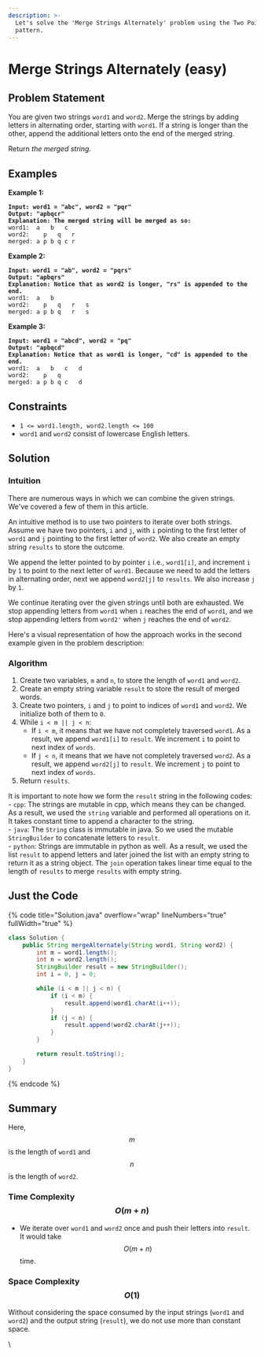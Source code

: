 ```yaml
---
description: >-
  Let's solve the 'Merge Strings Alternately' problem using the Two Pointers
  pattern.
---
```


# Merge Strings Alternately (easy)

## Problem Statement

You are given two strings `word1` and `word2`. Merge the strings by adding letters in alternating order, starting with `word1`. If a string is longer than the other, append the additional letters onto the end of the merged string.

Return _the merged string._

## Examples

**Example 1:**

<pre><code><strong>Input: word1 = "abc", word2 = "pqr"
</strong><strong>Output: "apbqcr"
</strong><strong>Explanation: The merged string will be merged as so:
</strong>word1:  a   b   c
word2:    p   q   r
merged: a p b q c r
</code></pre>

**Example 2:**

<pre><code><strong>Input: word1 = "ab", word2 = "pqrs"
</strong><strong>Output: "apbqrs"
</strong><strong>Explanation: Notice that as word2 is longer, "rs" is appended to the end.
</strong>word1:  a   b 
word2:    p   q   r   s
merged: a p b q   r   s
</code></pre>

**Example 3:**

<pre><code><strong>Input: word1 = "abcd", word2 = "pq"
</strong><strong>Output: "apbqcd"
</strong><strong>Explanation: Notice that as word1 is longer, "cd" is appended to the end.
</strong>word1:  a   b   c   d
word2:    p   q 
merged: a p b q c   d
</code></pre>

## **Constraints**

* `1 <= word1.length, word2.length <= 100`
* `word1` and `word2` consist of lowercase English letters.

## Solution

### **Intuition**

There are numerous ways in which we can combine the given strings. We've covered a few of them in this article.

An intuitive method is to use two pointers to iterate over both strings. Assume we have two pointers, `i` and `j`, with `i` pointing to the first letter of `word1` and `j` pointing to the first letter of `word2`. We also create an empty string `results` to store the outcome.

We append the letter pointed to by pointer `i` i.e., `word1[i]`, and increment `i` by `1` to point to the next letter of `word1`. Because we need to add the letters in alternating order, next we append `word2[j]` to `results`. We also increase `j` by `1`.

We continue iterating over the given strings until both are exhausted. We stop appending letters from `word1` when `i` reaches the end of `word1`, and we stop appending letters from `word2'` when `j` reaches the end of `word2`.

Here's a visual representation of how the approach works in the second example given in the problem description:

### **Algorithm**

1. Create two variables, `m` and `n`, to store the length of `word1` and `word2`.
2. Create an empty string variable `result` to store the result of merged words.
3. Create two pointers, `i` and `j` to point to indices of `word1` and `word2`. We initialize both of them to `0`.
4. While `i < m || j < n`:
   * If `i < m`, it means that we have not completely traversed `word1`. As a result, we append `word1[i]` to `result`. We increment `i` to point to next index of `words`.
   * If `j < n`, it means that we have not completely traversed `word2`. As a result, we append `word2[j]` to `result`. We increment `j` to point to next index of `words`.
5. Return `results`.

It is important to note how we form the `result` string in the following codes:\
\- `cpp`: The strings are mutable in cpp, which means they can be changed. As a result, we used the `string` variable and performed all operations on it. It takes constant time to append a character to the string.\
\- `java`: The `String` class is immutable in java. So we used the mutable `StringBuilder` to concatenate letters to `result`.\
\- `python`: Strings are immutable in python as well. As a result, we used the list `result` to append letters and later joined the list with an empty string to return it as a string object. The `join` operation takes linear time equal to the length of `results` to merge `results` with empty string.

## Just the Code

{% code title="Solution.java" overflow="wrap" lineNumbers="true" fullWidth="true" %}
```java
class Solution {
    public String mergeAlternately(String word1, String word2) {
        int m = word1.length();
        int n = word2.length();
        StringBuilder result = new StringBuilder();
        int i = 0, j = 0;

        while (i < m || j < n) {
            if (i < m) {
                result.append(word1.charAt(i++));
            }
            if (j < n) {
                result.append(word2.charAt(j++));
            }
        }

        return result.toString();
    }
}
```
{% endcode %}

## **Summary**

Here, $$m$$ is the length of `word1` and $$n$$ is the length of `word2`.

### **Time Complexity** $$O(m + n)$$

* We iterate over `word1` and `word2` once and push their letters into `result`. It would take $$O(m+n)$$ time.

### **Space Complexity** $$O(1)$$

Without considering the space consumed by the input strings (`word1` and `word2`) and the output string (`result`), we do not use more than constant space.

\
